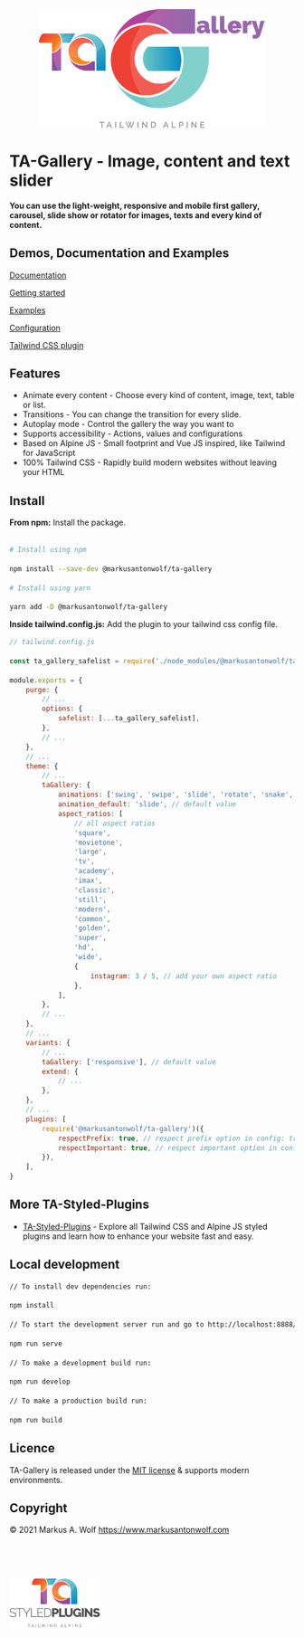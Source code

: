 <p align="center">
  <img src="./public/img/logo-ta-gallery.png" width="400px" />
</p>

# **TA-Gallery** - Image, content and text slider

**You can use the light-weight, responsive and mobile first gallery, carousel, slide show or rotator for images, texts and every kind of content.**

## Demos, Documentation and Examples

[Documentation](https://ta-styled-plugins.com/ta-gallery/)

[Getting started](https://ta-styled-plugins.com/ta-gallery/getting-started/)

[Examples](https://ta-styled-plugins.com/ta-gallery/examples/)

[Configuration](https://ta-styled-plugins.com/ta-gallery/configuration/)

[Tailwind CSS plugin](https://ta-styled-plugins.com/ta-gallery/tailwind-css-plugin/)

## Features

-   Animate every content - Choose every kind of content, image, text, table or list.
-   Transitions - You can change the transition for every slide.
-   Autoplay mode - Control the gallery the way you want to
-   Supports accessibility - Actions, values and configurations
-   Based on Alpine JS - Small footprint and Vue JS inspired, like Tailwind for JavaScript
-   100% Tailwind CSS - Rapidly build modern websites without leaving your HTML

## Install

**From npm:** Install the package.

```bash

# Install using npm

npm install --save-dev @markusantonwolf/ta-gallery

# Install using yarn

yarn add -D @markusantonwolf/ta-gallery
```

**Inside tailwind.config.js:** Add the plugin to your tailwind css config file.

```js
// tailwind.config.js

const ta_gallery_safelist = require('./node_modules/@markusantonwolf/ta-gallery/src/plugin/safelist')

module.exports = {
    purge: {
        // ...
        options: {
            safelist: [...ta_gallery_safelist],
        },
        // ...
    },
    // ...
    theme: {
        // ...
        taGallery: {
            animations: ['swing', 'swipe', 'slide', 'rotate', 'snake', 'window', 'scroll', 'fade'],
            animation_default: 'slide', // default value
            aspect_ratios: [
                // all aspect ratios
                'square',
                'movietone',
                'large',
                'tv',
                'academy',
                'imax',
                'classic',
                'still',
                'modern',
                'common',
                'golden',
                'super',
                'hd',
                'wide',
                {
                    instagram: 3 / 5, // add your own aspect ratio
                },
            ],
        },
        // ...
    },
    // ...
    variants: {
        // ...
        taGallery: ['responsive'], // default value
        extend: {
            // ...
        },
    },
    // ...
    plugins: [
        require('@markusantonwolf/ta-gallery')({
            respectPrefix: true, // respect prefix option in config: true (default) | false
            respectImportant: true, // respect important option in config: true (default) | false
        }),
    ],
}
```

## More TA-Styled-Plugins

-   [TA-Styled-Plugins](https://ta-styled-plugins.com/) - Explore all Tailwind CSS and Alpine JS styled plugins and learn how to enhance your website fast and easy.

## Local development

```bash
// To install dev dependencies run:

npm install

// To start the development server run and go to http://localhost:8888/:

npm run serve

// To make a development build run:

npm run develop

// To make a production build run:

npm run build
```

## Licence

TA-Gallery is released under the [MIT license](https://github.com/markusantonwolf/ta-gallery/blob/master/licence.md) & supports modern environments.

## Copyright

© 2021 Markus A. Wolf
<https://www.markusantonwolf.com>

<p>
<img src="./public/img/logo-ta-styled-plugins.png" width="160px" style="display:block;padding-top:4rem;" />
</p>
